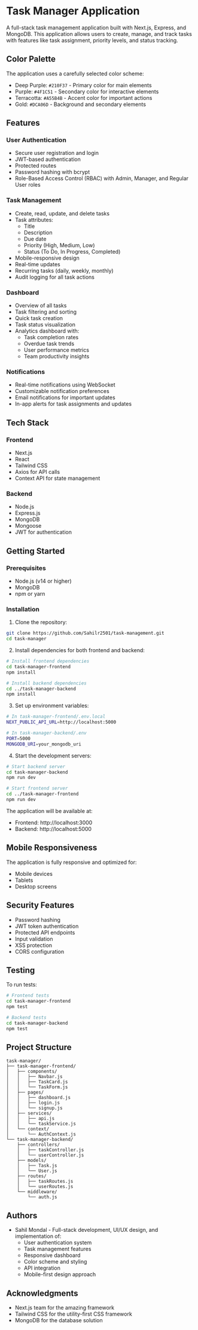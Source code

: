 # Task Manager Application

A full-stack task management application built with Next.js, Express, and MongoDB. This application allows users to create, manage, and track tasks with features like task assignment, priority levels, and status tracking.

## Color Palette

The application uses a carefully selected color scheme:
- Deep Purple: `#210F37` - Primary color for main elements
- Purple: `#4F1C51` - Secondary color for interactive elements
- Terracotta: `#A55B4B` - Accent color for important actions
- Gold: `#DCA06D` - Background and secondary elements

## Features

### User Authentication
- Secure user registration and login
- JWT-based authentication
- Protected routes
- Password hashing with bcrypt
- Role-Based Access Control (RBAC) with Admin, Manager, and Regular User roles

### Task Management
- Create, read, update, and delete tasks
- Task attributes:
  - Title
  - Description
  - Due date
  - Priority (High, Medium, Low)
  - Status (To Do, In Progress, Completed)
- Mobile-responsive design
- Real-time updates
- Recurring tasks (daily, weekly, monthly)
- Audit logging for all task actions

### Dashboard
- Overview of all tasks
- Task filtering and sorting
- Quick task creation
- Task status visualization
- Analytics dashboard with:
  - Task completion rates
  - Overdue task trends
  - User performance metrics
  - Team productivity insights

### Notifications
- Real-time notifications using WebSocket
- Customizable notification preferences
- Email notifications for important updates
- In-app alerts for task assignments and updates

## Tech Stack

### Frontend
- Next.js
- React
- Tailwind CSS
- Axios for API calls
- Context API for state management

### Backend
- Node.js
- Express.js
- MongoDB
- Mongoose
- JWT for authentication

## Getting Started

### Prerequisites
- Node.js (v14 or higher)
- MongoDB
- npm or yarn

### Installation

1. Clone the repository:
```bash
git clone https://github.com/Sahilr2501/task-management.git
cd task-manager
```

2. Install dependencies for both frontend and backend:
```bash
# Install frontend dependencies
cd task-manager-frontend
npm install

# Install backend dependencies
cd ../task-manager-backend
npm install
```

3. Set up environment variables:
```bash
# In task-manager-frontend/.env.local
NEXT_PUBLIC_API_URL=http://localhost:5000

# In task-manager-backend/.env
PORT=5000
MONGODB_URI=your_mongodb_uri
```

4. Start the development servers:
```bash
# Start backend server
cd task-manager-backend
npm run dev

# Start frontend server
cd ../task-manager-frontend
npm run dev
```

The application will be available at:
- Frontend: http://localhost:3000
- Backend: http://localhost:5000

## Mobile Responsiveness

The application is fully responsive and optimized for:
- Mobile devices
- Tablets
- Desktop screens

## Security Features

- Password hashing
- JWT token authentication
- Protected API endpoints
- Input validation
- XSS protection
- CORS configuration

## Testing

To run tests:
```bash
# Frontend tests
cd task-manager-frontend
npm test

# Backend tests
cd task-manager-backend
npm test
```

## Project Structure

```
task-manager/
├── task-manager-frontend/
│   ├── components/
│   │   ├── Navbar.js
│   │   ├── TaskCard.js
│   │   └── TaskForm.js
│   ├── pages/
│   │   ├── dashboard.js
│   │   ├── login.js
│   │   └── signup.js
│   ├── services/
│   │   ├── api.js
│   │   └── taskService.js
│   └── context/
│       └── AuthContext.js
└── task-manager-backend/
    ├── controllers/
    │   ├── taskController.js
    │   └── userController.js
    ├── models/
    │   ├── Task.js
    │   └── User.js
    ├── routes/
    │   ├── taskRoutes.js
    │   └── userRoutes.js
    └── middleware/
        └── auth.js
```

## Authors

- Sahil Mondal - Full-stack development, UI/UX design, and implementation of:
  - User authentication system
  - Task management features
  - Responsive dashboard
  - Color scheme and styling
  - API integration
  - Mobile-first design approach

## Acknowledgments

- Next.js team for the amazing framework
- Tailwind CSS for the utility-first CSS framework
- MongoDB for the database solution 
